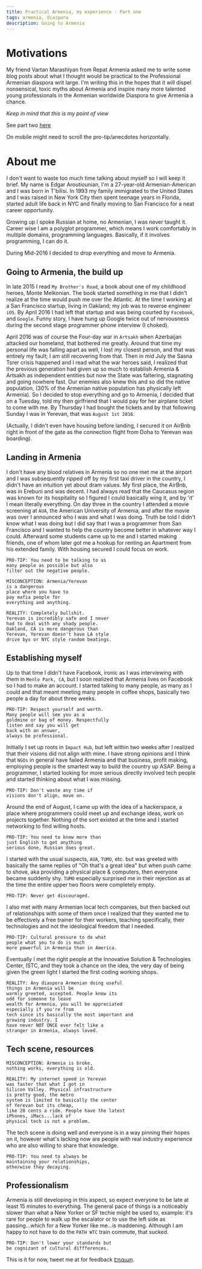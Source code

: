 ```yaml
---
title: Practical Armenia, my experience - Part one
tags: armenia, diaspora
description: Going to Armenia
---
```


# Motivations

My friend Vartan Marashlyan from Repat Armenia asked me to write some
blog posts about what I thought would be practical to the Professional
Armenian diaspora writ large. I'm writing this in the hopes that it
will dispel nonsensical, toxic myths about Armenia and inspire many
more talented young professionals in the Armenian worldwide Diaspora
to give Armenia a chance.

*Keep in mind that this is my point of view*

See part two [here](./2017-03-14-my-practical-armenia-part-two)

On mobile might need to scroll the pro-tip/anecdotes horizontally.

# About me

I don't want to waste too much time talking about myself so I will
keep it brief. My name is Edgar Aroutiounian, I'm a 27-year-old
Armenian-American and I was born in T'bilisi. In 1993 my family
immigrated to the United States and I was raised in New York City then
spent teenage years in Florida, started adult life back in NYC and
finally moving to San Francisco for a neat career opportunity.

Growing up I spoke Russian at home, no Armenian, I was never taught
it. Career wise I am a polyglot programmer, which means I work
comfortably in multiple domains, programming languages. Basically, if
it involves programming, I can do it.

During Mid-2016 I decided to drop everything and move to Armenia.

## Going to Armenia, the build up

In late 2015 I read `My Brother's Road`, a book about one of my
childhood heroes, Monte Melkonian. The book started something in me
that I didn't realize at the time would push me over the Atlantic. At
the time I working at a San Francisco startup, living in Oakland; my
job was to reverse engineer `iOS`. By April 2016 I had left that
startup and was being courted by `Facebook`, and `Google`. Funny
story, I have hung up Google twice out of nervousness during the
second stage programmer phone interview (I choked).

April 2016 was of course the Four-day war in `Artsakh` when Azerbaijan
attacked our homeland, that bothered me greatly. Around that time my
personal life was falling apart as well, I lost my closest person, and
that was entirely my fault; I am still recovering from that. Then in
mid July the Sasna Tsrer crisis happened and I read what the war
heroes said, I realized that the previous generation had given up so
much to establish Armenia & Artsakh as independent entities but now
the State was faltering, stagnating and going nowhere fast. Our
enemies also knew this and so did the native population, (30% of the
Armenian native population has physically left Armenia). So I decided
to stop everything and go to Armenia, I decided that on a Tuesday,
told my then girlfriend that I would pay for her airplane ticket to
come with me. By Thursday I had bought the tickets and by that
following Sunday I was in Yerevan, that was `August 1st 2016`.

(Actually, I didn't even have housing before landing, I secured it on
AirBnb right in front of the gate as the connection flight from Doha
to Yerevan was boarding).

## Landing in Armenia

I don't have any blood relatives in Armenia so no one met me at the
airport and I was subsequently ripped off by my first taxi driver in
the country, I didn't have an intuition yet about dram values. My
first place, the AirBnb, was in Erebuni and was decent. I had always
read that the Caucasus region was known for its hospitality so I
figured I could basically wing it, and by 'it' I mean literally
everything. On day three in the country I attended a movie screening
at `AUA`, the American University of Armenia, and after the movie was
over I announced who I was and what I was doing. Truth be told I
didn't know what I was doing but I did say that I was a programmer
from San Francisco and I wanted to help the country become better in
whatever way I could. Afterward some students came up to me and I
started making friends, one of whom later got me a hookup for renting
an Apartment from his extended family. With housing secured I could
focus on work.

```
PRO-TIP: You need to be talking to as 
many people as possible but also
filter out the negative people.
```

```
MISCONCEPTION: Armenia/Yerevan 
is a dangerous 
place where you have to
pay mafia people for 
everything and anything.

REALITY: Completely bullshit. 
Yerevan is incredibly safe and I never
had to deal with any shady people. 
Oakland, CA is more dangerous than
Yerevan, Yerevan doesn't have LA style 
drive bys or NYC style random beatings.
```


## Establishing myself

Up to that time I didn't have Facebook, ironic as I was interviewing
with them in `Menlo Park, CA`, but I soon realized that Armenia lives
on Facebook so I had to make an account. I started talking to many
people, as many as I could and that meant meeting many people in
coffee shops, basically two people a day for about three weeks.

```
PRO-TIP: Respect yourself and worth. 
Many people will see you as a
goldmine or bag of money. Respectfully 
listen and say you will get
back with an answer, 
always be professional.
```

Initially I set up roots in `Impact Hub`, but left within two weeks
after I realized that their visions did not align with mine. I have
strong opinions and I think that `NGOs` in general have failed Armenia
and that business, profit making, employing people is the smartest way
to build the country up ASAP. Being a programmer, I started looking
for more serious directly involved tech people and started thinking
about what I was missing.

```
PRO-TIP: Don't waste any time if 
visions don't align, move on.
```

Around the end of August, I came up with the idea of a hackerspace, a
place where programmers could meet up and exchange ideas, work on
projects together. Nothing of the sort existed at the time and I
started networking to find willing hosts.

```
PRO-TIP: You need to know more than 
just English to get anything
serious done, Russian does great.
```

I started with the usual suspects, `AUA`, `TUMO`, etc. but was greeted
with basically the same replies of "Oh that's a great idea" but when
push came to shove, aka providing a physical place & computers, then
everyone became suddenly shy. `TUMO` especially surprised me in their
rejection as at the time the entire upper two floors were completely
empty.

```
PRO-TIP: Never get discouraged.
```

I also met with many Armenian local tech companies, but then backed
out of relationships with some of them once I realized that they
wanted me to be effectively a free trainer for their workers, teaching
specifically, their technologies and not the ideological freedom that I
needed.

```
PRO-TIP: Cultural pressure to do what 
people what you to do is much
more powerful in Armenia than in America.
```

Eventually I met the right people at the Innovative Solution &
Technologies Center, ISTC, and they took a chance on the idea, the
very day of being given the green light I started the first coding
working shops.

```
REALITY: Any diaspora Armenian doing useful 
things in Armenia will be
warmly greeted, accepted. People know its 
odd for someone to leave
wealth for Armenia, you will be appreciated 
especially if you're from
tech since its basically the most important and 
growing industry. I
have never NOT ONCE ever felt like a 
stranger in Armenia, always loved.
```

## Tech scene, resources

```
MISCONCEPTION: Armenia is broke, 
nothing works, everything is old.

REALITY: My internet speed in Yerevan 
was faster that what I got in
Silicon Valley. Physical infrastructure 
is pretty good, the metro
system is limited to basically the center 
of Yerevan but its cheap,
like 20 cents a ride. People have the latest 
iPhones, iMacs...lack of
physical tech is not a problem.
```

The tech scene is doing well and everyone is in a way pinning their
hopes on it, however what's lacking now are people with
real industry experience who are also willing to share that
knowledge. 

```
PRO-TIP: You need to always be 
maintaining your relationships,
otherwise they decaying.
```

## Professionalism

Armenia is still developing in this aspect, so expect everyone to be
late at least 15 minutes to everything. The general pace of things is
a noticeably slower than what a New Yorker or SF techie might be used
to, example: it's rare for people to walk up the escalator or to use
the left side as passing...which for a New Yorker like me...is
maddening. Although I am happy to not have to do the `PATH WTC` train
commute, that sucked.

```
PRO-TIP: Don't lower your standards but 
be cognizant of cultural diffferences.
```

This is it for now, tweet me at for
feedback [Էդգար](https://twitter.com/EdgarArout).

